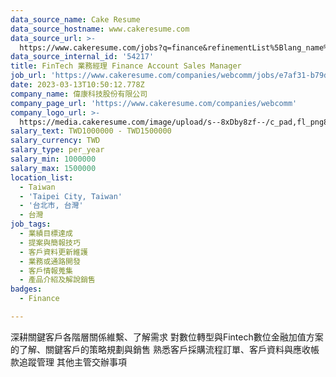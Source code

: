 ```yaml
---
data_source_name: Cake Resume
data_source_hostname: www.cakeresume.com
data_source_url: >-
  https://www.cakeresume.com/jobs?q=finance&refinementList%5Blang_name%5D%5B0%5D=English&refinementList%5Bsalary_type%5D=per_year&range%5Bsalary_range%5D%5Bmin%5D=1000000&page=3
data_source_internal_id: '54217'
title: FinTech 業務經理 Finance Account Sales Manager
job_url: 'https://www.cakeresume.com/companies/webcomm/jobs/e7af31-b79d87'
date: 2023-03-13T10:50:12.778Z
company_name: 偉康科技股份有限公司
company_page_url: 'https://www.cakeresume.com/companies/webcomm'
company_logo_url: >-
  https://media.cakeresume.com/image/upload/s--8xDby8zf--/c_pad,fl_png8,h_200,w_200/v1675925269/ricc0dcb0e0birfv8mzs.png
salary_text: TWD1000000 - TWD1500000
salary_currency: TWD
salary_type: per_year
salary_min: 1000000
salary_max: 1500000
location_list:
  - Taiwan
  - 'Taipei City, Taiwan'
  - '台北市, 台灣'
  - 台灣
job_tags:
  - 業績目標達成
  - 提案與簡報技巧
  - 客戶資料更新維護
  - 業務或通路開發
  - 客戶情報蒐集
  - 產品介紹及解說銷售
badges:
  - Finance

---
```


深耕關鍵客戶各階層關係維繫、了解需求 對數位轉型與Fintech數位金融加值方案的了解、關鍵客戶的策略規劃與銷售 熟悉客戶採購流程訂單、客戶資料與應收帳款追蹤管理 其他主管交辦事項